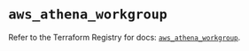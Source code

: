 # `aws_athena_workgroup`

Refer to the Terraform Registry for docs: [`aws_athena_workgroup`](https://registry.terraform.io/providers/hashicorp/aws/5.87.0/docs/resources/athena_workgroup).
